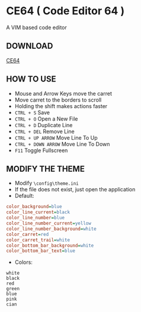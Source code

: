 # CE64 ( Code Editor 64 )
 A VIM based code editor

## DOWNLOAD
 [CE64](https://github.com/suziziziz/ce64/raw/main/release/CE64.exe)

## HOW TO USE
- Mouse and Arrow Keys move the carret
- Move carret to the borders to scroll
- Holding the shift makes actions faster
- ```CTRL + S``` Save
- ```CTRL + O``` Open a New File
- ```CTRL + D``` Duplicate Line
- ```CTRL + DEL``` Remove Line
- ```CTRL + UP ARROW``` Move Line To Up
- ```CTRL + DOWN ARROW``` Move Line To Down
- ```F11``` Toggle Fullscreen

## MODIFY THE THEME
- Modify ```\config\theme.ini```
- If the file does not exist, just open the application
- Default:
```ini
color_background=blue
color_line_current=black
color_line_number=blue
color_line_number_current=yellow
color_line_number_background=white
color_carret=red
color_carret_trail=white
color_bottom_bar_background=white
color_bottom_bar_text=blue
```
- Colors:
```
white
black
red
green
blue
pink
cian
```
